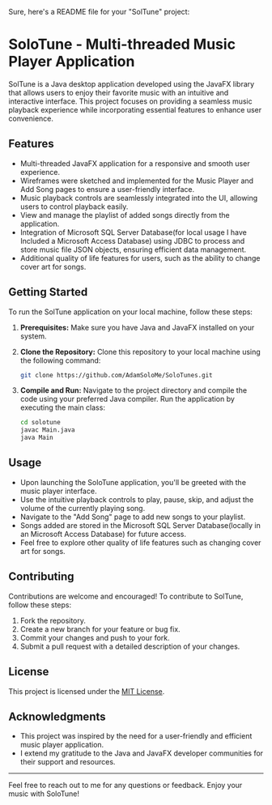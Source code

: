 Sure, here's a README file for your "SolTune" project:

# SoloTune - Multi-threaded Music Player Application

SolTune is a Java desktop application developed using the JavaFX library that allows users to enjoy their favorite music with an intuitive and interactive interface. This project focuses on providing a seamless music playback experience while incorporating essential features to enhance user convenience.

## Features

- Multi-threaded JavaFX application for a responsive and smooth user experience.
- Wireframes were sketched and implemented for the Music Player and Add Song pages to ensure a user-friendly interface.
- Music playback controls are seamlessly integrated into the UI, allowing users to control playback easily.
- View and manage the playlist of added songs directly from the application.
- Integration of Microsoft SQL Server Database(for local usage I have Included a Microsoft Access Database) using JDBC to process and store music file JSON objects, ensuring efficient data management.
- Additional quality of life features for users, such as the ability to change cover art for songs.

## Getting Started

To run the SolTune application on your local machine, follow these steps:

1. **Prerequisites:** Make sure you have Java and JavaFX installed on your system.

2. **Clone the Repository:** Clone this repository to your local machine using the following command:

   ```bash
   git clone https://github.com/AdamSoloMe/SoloTunes.git
   ```

3. **Compile and Run:** Navigate to the project directory and compile the code using your preferred Java compiler. Run the application by executing the main class:

   ```bash
   cd solotune
   javac Main.java
   java Main
   ```

## Usage

- Upon launching the SoloTune application, you'll be greeted with the music player interface.
- Use the intuitive playback controls to play, pause, skip, and adjust the volume of the currently playing song.
- Navigate to the "Add Song" page to add new songs to your playlist.
- Songs added are stored in the Microsoft SQL Server Database(locally in an Microsoft Access Database) for future access.
- Feel free to explore other quality of life features such as changing cover art for songs.

## Contributing

Contributions are welcome and encouraged! To contribute to SolTune, follow these steps:

1. Fork the repository.
2. Create a new branch for your feature or bug fix.
3. Commit your changes and push to your fork.
4. Submit a pull request with a detailed description of your changes.

## License

This project is licensed under the [MIT License](LICENSE).

## Acknowledgments

- This project was inspired by the need for a user-friendly and efficient music player application.
- I extend my gratitude to the Java and JavaFX developer communities for their support and resources.

---

Feel free to reach out to me for any questions or feedback. Enjoy your music with SoloTune!
